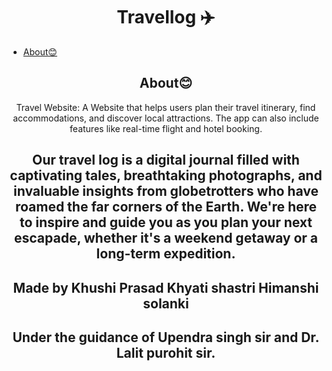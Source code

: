  <p align="center">
  
   </p>

   <h1 align="center">Travellog ✈️</h1>

   

   <p>
   
   - [About😊](#about-)


   </p>

   <h2 align="center">About😊</h2>
   
   <p align="center">   
      Travel Website: A Website that helps users plan their travel itinerary, find accommodations, and discover local attractions. The app can also include features like real-time flight and hotel booking.
   </p>


  

 <h2 align="center">
 Our travel log is a digital journal filled with captivating tales, breathtaking photographs, and invaluable insights from globetrotters who have roamed the far corners of the Earth. We're here to inspire and guide you as you plan your next escapade, whether it's a weekend getaway or a long-term expedition.
  
   </h2>





<h2 align="center">
 Made by    Khushi Prasad Khyati shastri Himanshi solanki
</h2>
<h2 align="center">
 Under the guidance of Upendra singh sir
   and Dr. Lalit purohit sir.
</h2>

  

   
